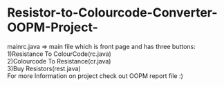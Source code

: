 # Resistor-to-Colourcode-Converter-OOPM-Project- <br />
mainrc.java => main file which is front page and has three buttons:<br />
                 1)Resistance To ColourCode(rc.java) <br />
                 2)Colourcode To Resistance(cr.java) <br />
                 3)Buy Resistors(rest.java) <br />
For more Information on project check out OOPM report file :)
    
